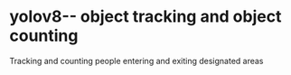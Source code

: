 # yolov8-- object tracking and object counting
 Tracking and counting people entering and exiting designated areas

